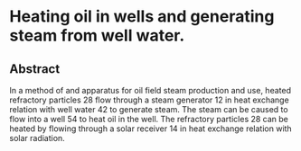 # Heating oil in wells and generating steam from well water.

## Abstract
In a method of and apparatus for oil field steam production and use, heated refractory particles 28 flow through a steam generator 12 in heat exchange relation with well water 42 to generate steam. The steam can be caused to flow into a well 54 to heat oil in the well. The refractory particles 28 can be heated by flowing through a solar receiver 14 in heat exchange relation with solar radiation.